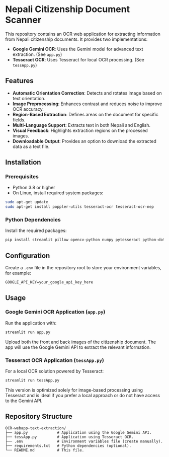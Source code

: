 # Nepali Citizenship Document Scanner

This repository contains an OCR web application for extracting information from Nepali citizenship documents. It provides two implementations:

- **Google Gemini OCR**: Uses the Gemini model for advanced text extraction. (See `app.py`)
- **Tesseract OCR**: Uses Tesseract for local OCR processing. (See `tessApp.py`)

## Features

- **Automatic Orientation Correction**: Detects and rotates image based on text orientation.
- **Image Preprocessing**: Enhances contrast and reduces noise to improve OCR accuracy.
- **Region-Based Extraction**: Defines areas on the document for specific fields.
- **Multi-Language Support**: Extracts text in both Nepali and English.
- **Visual Feedback**: Highlights extraction regions on the processed images.
- **Downloadable Output**: Provides an option to download the extracted data as a text file.
  
## Installation

### Prerequisites

- Python 3.8 or higher
- On Linux, install required system packages:

```bash
sudo apt-get update
sudo apt-get install poppler-utils tesseract-ocr tesseract-ocr-nep
```

### Python Dependencies

Install the required packages:

```bash
pip install streamlit pillow opencv-python numpy pytesseract python-dotenv google-generativeai
```

## Configuration

Create a `.env` file in the repository root to store your environment variables, for example:

```env
GOOGLE_API_KEY=your_google_api_key_here
```

## Usage

### Google Gemini OCR Application (`app.py`)

Run the application with:

```bash
streamlit run app.py
```

Upload both the front and back images of the citizenship document. The app will use the Google Gemini API to extract the relevant information.

### Tesseract OCR Application (`tessApp.py`)

For a local OCR solution powered by Tesseract:

```bash
streamlit run tessApp.py
```

This version is optimized solely for image-based processing using Tesseract and is ideal if you prefer a local approach or do not have access to the Gemini API.

## Repository Structure

```
OCR-webapp-text-extraction/
├── app.py             # Application using the Google Gemini API.
├── tessApp.py         # Application using Tesseract OCR.
├── .env               # Environment variables file (create manually).
├── requirements.txt   # Python dependencies (optional).
└── README.md          # This file.
```